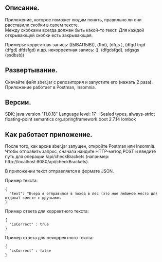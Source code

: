 Описание.
-----------------------------------------------------------------------------------------
Приложение, которое поможет людям понять, правильно ли они расставили скобки в своем тексте.  
Между скобками всегда должен быть какой-то текст. 
Для каждой открывающей скобки есть закрывающая.
   
Примеры: 
корректная запись: ((ЫВАПЫВ)), (fhd), (dfgs   ), (dfgd trgd (dfgd) dfdsfgd) и др. 
некорректная запись: (), (dfgdsfgd(, sdgsgs (ssdbsb)) 

Развертывание.
-----------------------------------------------------------------------------------------
Скачайте файл sber.jar с репозитория и запустите его (нажать 2 раза). Приложение работает в Postman, Insomnia.

Версии. 
-----------------------------------------------------------------------------------------
SDK: java version "11.0.18"
Language level: 17 - Sealed types, always-strict floating-point semantics
org.springframework.boot 2.7.14
lombok

Как работает приложение.
-----------------------------------------------------------------------------------------
После того, как архив sber.jar запущен, откройте Postman или Insomnia.
Чтобы отправить запрос, сначала найдите HTTP-метод POST и введите путь для операции /api/checkBrackets (например: http://localhost:8080/api/checkBrackets).

В приложении текст отправляется в формате JSON.

Пример текста: 
```
{
  "text": "Вчера я отправился в поход в лес (это мое любимое место для отдыха) вместе с друзьями.
} 
```

Пример ответа для корректного текста:
```
{
  "isCorrect" : true
}
```

Пример ответа для некорректного текста:
```
{
  "isCorrect" : false
}
```


